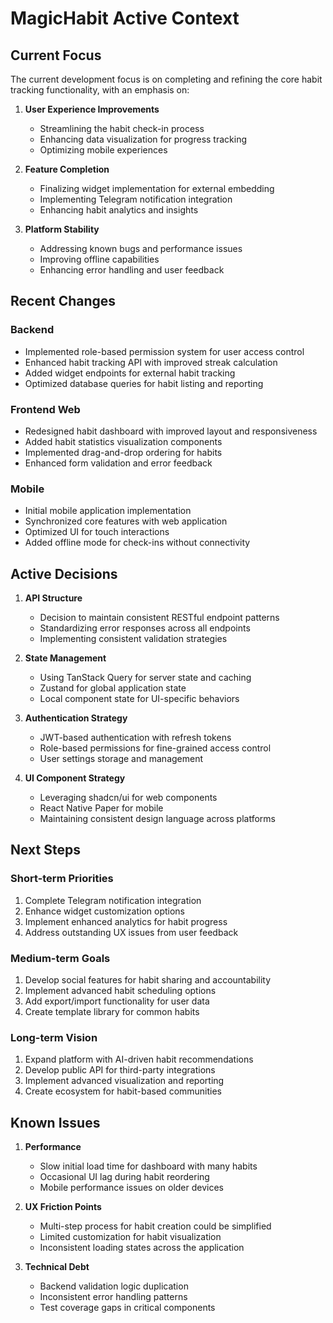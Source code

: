 # MagicHabit Active Context

## Current Focus
The current development focus is on completing and refining the core habit tracking functionality, with an emphasis on:

1. **User Experience Improvements**
   - Streamlining the habit check-in process
   - Enhancing data visualization for progress tracking
   - Optimizing mobile experiences

2. **Feature Completion**
   - Finalizing widget implementation for external embedding
   - Implementing Telegram notification integration
   - Enhancing habit analytics and insights

3. **Platform Stability**
   - Addressing known bugs and performance issues
   - Improving offline capabilities
   - Enhancing error handling and user feedback

## Recent Changes

### Backend
- Implemented role-based permission system for user access control
- Enhanced habit tracking API with improved streak calculation
- Added widget endpoints for external habit tracking
- Optimized database queries for habit listing and reporting

### Frontend Web
- Redesigned habit dashboard with improved layout and responsiveness
- Added habit statistics visualization components
- Implemented drag-and-drop ordering for habits
- Enhanced form validation and error feedback

### Mobile
- Initial mobile application implementation
- Synchronized core features with web application
- Optimized UI for touch interactions
- Added offline mode for check-ins without connectivity

## Active Decisions

1. **API Structure**
   - Decision to maintain consistent RESTful endpoint patterns
   - Standardizing error responses across all endpoints
   - Implementing consistent validation strategies

2. **State Management**
   - Using TanStack Query for server state and caching
   - Zustand for global application state
   - Local component state for UI-specific behaviors

3. **Authentication Strategy**
   - JWT-based authentication with refresh tokens
   - Role-based permissions for fine-grained access control
   - User settings storage and management

4. **UI Component Strategy**
   - Leveraging shadcn/ui for web components
   - React Native Paper for mobile
   - Maintaining consistent design language across platforms

## Next Steps

### Short-term Priorities
1. Complete Telegram notification integration
2. Enhance widget customization options
3. Implement enhanced analytics for habit progress
4. Address outstanding UX issues from user feedback

### Medium-term Goals
1. Develop social features for habit sharing and accountability
2. Implement advanced habit scheduling options
3. Add export/import functionality for user data
4. Create template library for common habits

### Long-term Vision
1. Expand platform with AI-driven habit recommendations
2. Develop public API for third-party integrations
3. Implement advanced visualization and reporting
4. Create ecosystem for habit-based communities

## Known Issues

1. **Performance**
   - Slow initial load time for dashboard with many habits
   - Occasional UI lag during habit reordering
   - Mobile performance issues on older devices

2. **UX Friction Points**
   - Multi-step process for habit creation could be simplified
   - Limited customization for habit visualization
   - Inconsistent loading states across the application

3. **Technical Debt**
   - Backend validation logic duplication
   - Inconsistent error handling patterns
   - Test coverage gaps in critical components 
